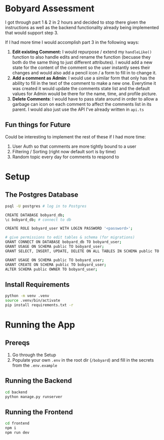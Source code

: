 # Bobyard Assessment
I got through part 1 & 2 in 2 hours and decided to stop there given the instructions as well as the backend functionality already being implemented that would support step 3.

If I had more time I would accomplish part 3 in the following ways:
1. **Edit existing Comment:** I would repurpose / extend my `handleLike()` function to also handle edits and rename the function (becuase they both do the same thing to just different attributes). I would add a new state for the content of the comment so the user instantly sees their changes and would also add a pencil icon / a form to fill in to change it.
2. **Add a comment as Admin**: I would use a similar form that only has the ability to fill in the text of the comment to make a new one. Everytime it was created it would update the comments state list and the default values for Admin would be there for the name, time, and profile picture.
3. **Delete Comments**: I would have to pass state around in order to allow a garbage can icon on each comment to affect the comments list in its parent. I would also just use the API I've already written in `api.ts`


## Fun things for Future
Could be interesting to implement the rest of these if I had more time:
1. User Auth so that comments are more tightly bound to a user
2. Filtering / Sorting (right now default sort is by time)
3. Random topic every day for comments to respond to

# Setup

## The Postgres Database
```bash
psql -U postgres # log in to Postgres

CREATE DATABASE bobyard_db; 
\c bobyard_db; # connect to db

CREATE ROLE bobyard_user WITH LOGIN PASSWORD '<password>';

# give permissions to edit tables & schema (for migrations)
GRANT CONNECT ON DATABASE bobyard_db TO bobyard_user;
GRANT USAGE ON SCHEMA public TO bobyard_user;
GRANT SELECT, INSERT, UPDATE, DELETE ON ALL TABLES IN SCHEMA public TO bobyard_user;

GRANT USAGE ON SCHEMA public TO bobyard_user;
GRANT CREATE ON SCHEMA public TO bobyard_user;
ALTER SCHEMA public OWNER TO bobyard_user;
```

## Install Requirements
```bash
python -m venv .venv
source .venv/bin/activate 
pip install requirements.txt -r
```

# Running the App

## Prereqs
1. Go through the Setup
2. Populate your own `.env` in the root dir (`/bobyard`) and fill in the secrets from the `.env.example`

## Running the Backend
```bash
cd backend
python manage.py runserver
```

## Running the Frontend
```bash
cd frontend
npm i
npm run dev
```
